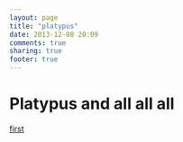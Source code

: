 ```yaml
---
layout: page
title: "platypus"
date: 2013-12-08 20:09
comments: true
sharing: true
footer: true
---
```

# Platypus and all all all
<a href="{{ root_url}}/platypus/first.html"> first </a>

